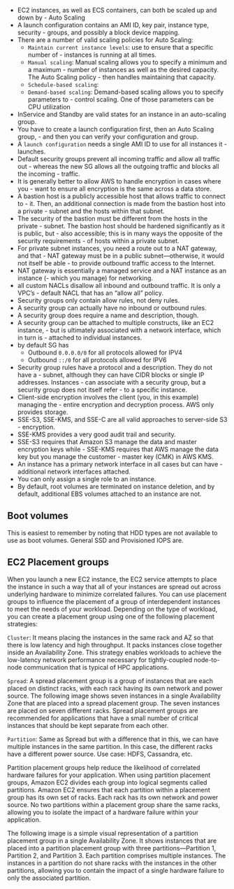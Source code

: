 
- EC2 instances, as well as ECS containers, can both be scaled up and down by - Auto Scaling
- A launch configuration contains an AMI ID, key pair, instance type, security - groups, and possibly a block device mapping.
- There are a number of valid scaling policies for Auto Scaling:
    - `Maintain current instance levels`: use to ensure that a specific number of - instances is running at all times.
    - `Manual scaling`: Manual scaling allows you to specify a minimum and a maximum - number of instances as well as the desired capacity. The Auto Scaling policy - then handles maintaining that capacity.
    - `Schedule-based scaling`: 
    - `Demand-based scaling`: Demand-based scaling allows you to specify parameters to - control scaling. One of those parameters can be CPU utilization
- InService and Standby are valid states for an instance in an auto-scaling group.
- You have to create a launch configuration first, then an Auto Scaling group, - and then you can verify your configuration and group.   
- A `launch configuration` needs a single AMI ID to use for all instances it - launches.
- Default security groups prevent all incoming traffic and allow all traffic out - whereas the new SG allows all the outgoing traffic and blocks all the incoming - traffic.
- It is generally better to allow AWS to handle encryption in cases where you - want to ensure all encryption is the same across a data store.
- A bastion host is a publicly accessible host that allows traffic to connect to - it. Then, an additional connection is made from the bastion host into a private - subnet and the hosts within that subnet.
- The security of the bastion must be different from the hosts in the private - subnet. The bastion host should be hardened significantly as it is public, but - also accessible; this is in many ways the opposite of the security requirements - of hosts within a private subnet.
- For private subnet instances, you need a route out to a NAT gateway, and that - NAT gateway must be in a public subnet—otherwise, it would not itself be able - to provide outbound traffic access to the Internet.
- NAT gateway is essentially a managed service and a NAT instance as an instance (- which you manage) for networking.
- all custom NACLs disallow all inbound and outbound traffic. It is only a VPC’s - default NACL that has an “allow all” policy.
- Security groups only contain allow rules, not deny rules.
- A security group can actually have no inbound or outbound rules.
- A security group does require a name and description, though.
- A security group can be attached to multiple constructs, like an EC2 instance, - but is ultimately associated with a network interface, which in turn is - attached to individual instances.
- by default SG has 
    - Outbound   `0.0.0.0/0` for all protocols allowed for IPV4
    - Outbound `::/0` for all protocols allowed for IPV6
- Security group rules have a protocol and a description. They do not have a - subnet, although they can have CIDR blocks or single IP addresses. Instances - can associate with a security group, but a security group does not itself refer - to a specific instance.
- Client-side encryption involves the client (you, in this example) managing the - entire encryption and decryption process. AWS only provides storage.
- SSE-S3, SSE-KMS, and SSE-C are all valid approaches to server-side S3 - encryption.
- SSE-KMS provides a very good audit trail and security.
- SSE-S3 requires that Amazon S3 manage the data and master encryption keys while - SSE-KMS requires that AWS manage the data key but you manage the customer - master key (CMK) in AWS KMS.
- An instance has a primary network interface in all cases but can have - additional network interfaces attached.
- You can only assign a single role to an instance.
- By default, root volumes are terminated on instance deletion, and by default, additional EBS volumes attached to an instance are not.

## Boot volumes

This is easiest to remember by noting that HDD types are not available to use as boot volumes. General SSD and Provisioned IOPS are.
 

## EC2 Placement groups
When you launch a new EC2 instance, the EC2 service attempts to place the instance in such a way that all of your instances are spread out across underlying hardware to minimize correlated failures. You can use placement groups to influence the placement of a group of interdependent instances to meet the needs of your workload. Depending on the type of workload, you can create a placement group using one of the following placement strategies:

`Cluster`: It means placing the instances in the same rack and AZ so that there is low latency and high throughput. It packs instances close together inside an Availability Zone. This strategy enables workloads to achieve the low-latency network performance necessary for tightly-coupled node-to-node communication that is typical of HPC applications.

`Spread`: A spread placement group is a group of instances that are each placed on distinct racks, with each rack having its own network and power source. The following image shows seven instances in a single Availability Zone that are placed into a spread placement group. The seven instances are placed on seven different racks. Spread placement groups are recommended for applications that have a small number of critical instances that should be kept separate from each other.
            
`Partition`: Same as Spread but with a difference that in this, we can have multiple instances in the same partition. In this case, the different racks have a different power source. Use case: HDFS, Cassandra, etc.


Partition placement groups help reduce the likelihood of correlated hardware failures for your application. When using partition placement groups, Amazon EC2 divides each group into logical segments called partitions. Amazon EC2 ensures that each partition within a placement group has its own set of racks. Each rack has its own network and power source. No two partitions within a placement group share the same racks, allowing you to isolate the impact of a hardware failure within your application.

The following image is a simple visual representation of a partition placement group in a single Availability Zone. It shows instances that are placed into a partition placement group with three partitions—Partition 1, Partition 2, and Partition 3. Each partition comprises multiple instances. The instances in a partition do not share racks with the instances in the other partitions, allowing you to contain the impact of a single hardware failure to only the associated partition.


